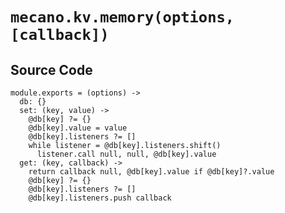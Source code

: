 
# `mecano.kv.memory(options, [callback])`

## Source Code

    module.exports = (options) ->
      db: {}
      set: (key, value) ->
        @db[key] ?= {}
        @db[key].value = value
        @db[key].listeners ?= []
        while listener = @db[key].listeners.shift()
          listener.call null, null, @db[key].value
      get: (key, callback) ->
        return callback null, @db[key].value if @db[key]?.value
        @db[key] ?= {}
        @db[key].listeners ?= []
        @db[key].listeners.push callback
